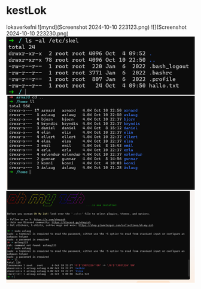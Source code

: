# kestLok
lokaverkefni 
![mynd](Screenshot 2024-10-10 223123.png)
![](Screenshot 2024-10-10 223230.png)
![](1.png)
![](2.png)
![](3.png)
